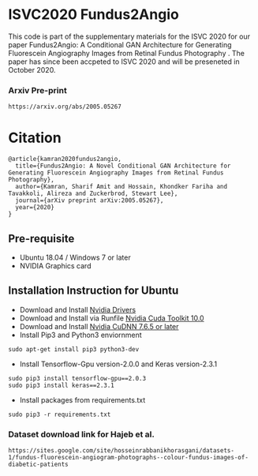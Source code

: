 # ISVC2020 Fundus2Angio
This code is part of the supplementary materials for the ISVC 2020 for our paper Fundus2Angio: A Conditional GAN Architecture for Generating Fluorescein Angiography Images from Retinal Fundus Photography . The paper has since been accpeted to ISVC 2020 and will be preseneted in October 2020.

### Arxiv Pre-print
```
https://arxiv.org/abs/2005.05267
```
# Citation 
```
@article{kamran2020fundus2angio,
  title={Fundus2Angio: A Novel Conditional GAN Architecture for Generating Fluorescein Angiography Images from Retinal Fundus Photography},
  author={Kamran, Sharif Amit and Hossain, Khondker Fariha and Tavakkoli, Alireza and Zuckerbrod, Stewart Lee},
  journal={arXiv preprint arXiv:2005.05267},
  year={2020}
}
```

## Pre-requisite
- Ubuntu 18.04 / Windows 7 or later
- NVIDIA Graphics card

## Installation Instruction for Ubuntu
- Download and Install [Nvidia Drivers](https://www.nvidia.com/Download/driverResults.aspx/142567/en-us)
- Download and Install via Runfile [Nvidia Cuda Toolkit 10.0](https://developer.nvidia.com/cuda-10.0-download-archive?target_os=Linux&target_arch=x86_64&target_distro=Ubuntu&target_version=1804&target_type=runfilelocal)
- Download and Install [Nvidia CuDNN 7.6.5 or later](https://developer.nvidia.com/rdp/cudnn-archive)
- Install Pip3 and Python3 enviornment
```
sudo apt-get install pip3 python3-dev
```
- Install Tensorflow-Gpu version-2.0.0 and Keras version-2.3.1
```
sudo pip3 install tensorflow-gpu==2.0.3
sudo pip3 install keras==2.3.1
```
- Install packages from requirements.txt
```
sudo pip3 -r requirements.txt
```

### Dataset download link for Hajeb et al.
```
https://sites.google.com/site/hosseinrabbanikhorasgani/datasets-1/fundus-fluorescein-angiogram-photographs--colour-fundus-images-of-diabetic-patients
```
